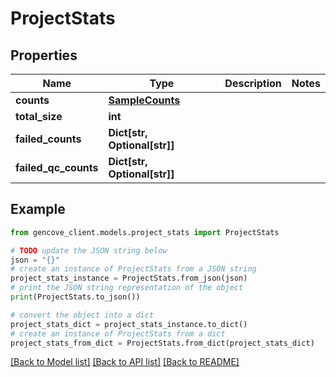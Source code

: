 # ProjectStats


## Properties

Name | Type | Description | Notes
------------ | ------------- | ------------- | -------------
**counts** | [**SampleCounts**](SampleCounts.md) |  |
**total_size** | **int** |  |
**failed_counts** | **Dict[str, Optional[str]]** |  |
**failed_qc_counts** | **Dict[str, Optional[str]]** |  |

## Example

```python
from gencove_client.models.project_stats import ProjectStats

# TODO update the JSON string below
json = "{}"
# create an instance of ProjectStats from a JSON string
project_stats_instance = ProjectStats.from_json(json)
# print the JSON string representation of the object
print(ProjectStats.to_json())

# convert the object into a dict
project_stats_dict = project_stats_instance.to_dict()
# create an instance of ProjectStats from a dict
project_stats_from_dict = ProjectStats.from_dict(project_stats_dict)
```
[[Back to Model list]](../README.md#documentation-for-models) [[Back to API list]](../README.md#documentation-for-api-endpoints) [[Back to README]](../README.md)
